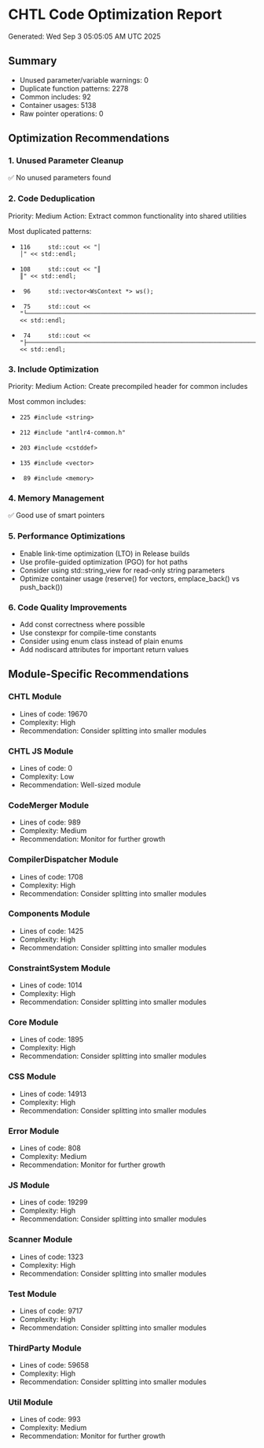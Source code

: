 # CHTL Code Optimization Report

Generated: Wed Sep  3 05:05:05 AM UTC 2025

## Summary
- Unused parameter/variable warnings: 0
- Duplicate function patterns: 2278
- Common includes: 92
- Container usages: 5138
- Raw pointer operations: 0

## Optimization Recommendations

### 1. Unused Parameter Cleanup
✅ No unused parameters found

### 2. Code Deduplication
Priority: Medium
Action: Extract common functionality into shared utilities

Most duplicated patterns:
-     116     std::cout << "│                                                                                             │" << std::endl;
-     108     std::cout << "║                                                                                              ║" << std::endl;
-      96     std::vector<WsContext *> ws();
-      75     std::cout << "└─────────────────────────────────────────────────────────────────────────────────────────────┘" << std::endl;
-      74     std::cout << "├─────────────────────────────────────────────────────────────────────────────────────────────┤" << std::endl;

### 3. Include Optimization
Priority: Medium
Action: Create precompiled header for common includes

Most common includes:
-     225 #include <string>
-     212 #include "antlr4-common.h"
-     203 #include <cstddef>
-     135 #include <vector>
-      89 #include <memory>

### 4. Memory Management
✅ Good use of smart pointers

### 5. Performance Optimizations
- Enable link-time optimization (LTO) in Release builds
- Use profile-guided optimization (PGO) for hot paths
- Consider using std::string_view for read-only string parameters
- Optimize container usage (reserve() for vectors, emplace_back() vs push_back())

### 6. Code Quality Improvements
- Add const correctness where possible
- Use constexpr for compile-time constants
- Consider using enum class instead of plain enums
- Add nodiscard attributes for important return values

## Module-Specific Recommendations

### CHTL Module
- Lines of code: 19670
- Complexity: High
- Recommendation: Consider splitting into smaller modules

### CHTL JS Module
- Lines of code: 0
- Complexity: Low
- Recommendation: Well-sized module

### CodeMerger Module
- Lines of code: 989
- Complexity: Medium
- Recommendation: Monitor for further growth

### CompilerDispatcher Module
- Lines of code: 1708
- Complexity: High
- Recommendation: Consider splitting into smaller modules

### Components Module
- Lines of code: 1425
- Complexity: High
- Recommendation: Consider splitting into smaller modules

### ConstraintSystem Module
- Lines of code: 1014
- Complexity: High
- Recommendation: Consider splitting into smaller modules

### Core Module
- Lines of code: 1895
- Complexity: High
- Recommendation: Consider splitting into smaller modules

### CSS Module
- Lines of code: 14913
- Complexity: High
- Recommendation: Consider splitting into smaller modules

### Error Module
- Lines of code: 808
- Complexity: Medium
- Recommendation: Monitor for further growth

### JS Module
- Lines of code: 19299
- Complexity: High
- Recommendation: Consider splitting into smaller modules

### Scanner Module
- Lines of code: 1323
- Complexity: High
- Recommendation: Consider splitting into smaller modules

### Test Module
- Lines of code: 9717
- Complexity: High
- Recommendation: Consider splitting into smaller modules

### ThirdParty Module
- Lines of code: 59658
- Complexity: High
- Recommendation: Consider splitting into smaller modules

### Util Module
- Lines of code: 993
- Complexity: Medium
- Recommendation: Monitor for further growth

